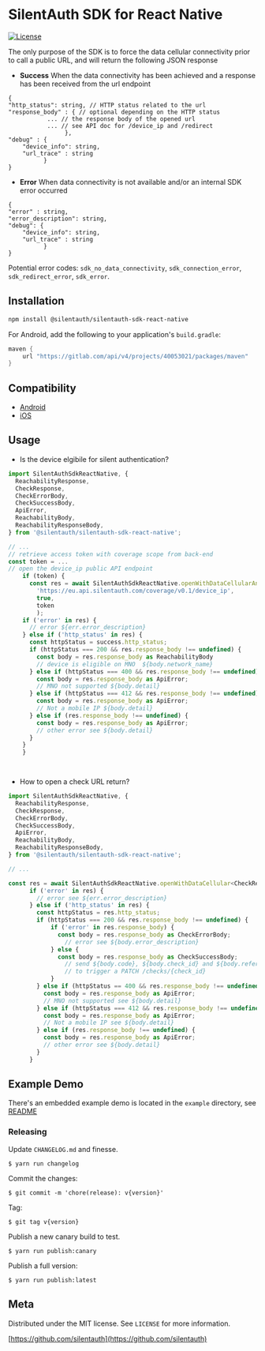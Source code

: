 # SilentAuth SDK for React Native
[![License][license-image]][license-url]

The only purpose of the SDK is to force the data cellular connectivity prior to call a public URL, and will return the following JSON response

* **Success**
When the data connectivity has been achieved and a response has been received from the url endpoint
```
{
"http_status": string, // HTTP status related to the url
"response_body" : { // optional depending on the HTTP status
           ... // the response body of the opened url 
           ... // see API doc for /device_ip and /redirect
                },
"debug" : {
    "device_info": string, 
    "url_trace" : string
          }
}
```

* **Error** 
When data connectivity is not available and/or an internal SDK error occurred

```
{
"error" : string,
"error_description": string,
"debug": {
    "device_info": string, 
    "url_trace" : string
          }
}
```
Potential error codes: `sdk_no_data_connectivity`, `sdk_connection_error`, `sdk_redirect_error`, `sdk_error`.


## Installation

```sh
npm install @silentauth/silentauth-sdk-react-native
```

For Android, add the following to your application's `build.gradle`:

```groovy
maven {
    url "https://gitlab.com/api/v4/projects/40053021/packages/maven"
}
```

## Compatibility

- [Android](../silentauth-sdk-android#compatibility)
- [iOS](../silentauth-sdk-ios#compatibility)

## Usage
* Is the device elgibile for silent authentication?

```js
import SilentAuthSdkReactNative, {
  ReachabilityResponse,
  CheckResponse,
  CheckErrorBody,
  CheckSuccessBody,
  ApiError,
  ReachabilityBody,
  ReachabilityResponseBody,
} from '@silentauth/silentauth-sdk-react-native';

// ...
// retrieve access token with coverage scope from back-end
const token = ...
// open the device_ip public API endpoint
    if (token) {
      const res = await SilentAuthSdkReactNative.openWithDataCellularAndAccessToken<ReachabilityResponse>(
        'https://eu.api.silentauth.com/coverage/v0.1/device_ip',
        true,
        token
        );
    if ('error' in res) {
      // error ${err.error_description}
    } else if ('http_status' in res) {
      const httpStatus = success.http_status;
      if (httpStatus === 200 && res.response_body !== undefined) {
        const body = res.response_body as ReachabilityBody
        // device is eligible on MNO  ${body.network_name}
      } else if (httpStatus === 400 && res.response_body !== undefined) {
        const body = res.response_body as ApiError;
        // MNO not supported ${body.detail}
      } else if (httpStatus === 412 && res.response_body !== undefined) {
        const body = res.response_body as ApiError;
        // Not a mobile IP ${body.detail}
      } else if (res.response_body !== undefined) {
        const body = res.response_body as ApiError;
        // other error see ${body.detail}
      }
    }
    }

 

```
* How to open a check URL return?

```js
import SilentAuthSdkReactNative, {
  ReachabilityResponse,
  CheckResponse,
  CheckErrorBody,
  CheckSuccessBody,
  ApiError,
  ReachabilityBody,
  ReachabilityResponseBody,
} from '@silentauth/silentauth-sdk-react-native';

// ...

const res = await SilentAuthSdkReactNative.openWithDataCellular<CheckResponse>(checkUrl);
      if ('error' in res) {
        // error see ${err.error_description}
      } else if ('http_status' in res) {
        const httpStatus = res.http_status;
        if (httpStatus === 200 && res.response_body !== undefined) {
            if ('error' in res.response_body) {
              const body = res.response_body as CheckErrorBody;
                // error see ${body.error_description}
            } else {
              const body = res.response_body as CheckSuccessBody;
                // send ${body.code}, ${body.check_id} and ${body.reference_id} to back-end 
                // to trigger a PATCH /checks/{check_id}
            }
        } else if (httpStatus == 400 && res.response_body !== undefined) {
          const body = res.response_body as ApiError;
          // MNO not supported see ${body.detail}
        } else if (httpStatus === 412 && res.response_body !== undefined) {
          const body = res.response_body as ApiError;
          // Not a mobile IP see ${body.detail}
        } else if (res.response_body !== undefined) {
          const body = res.response_body as ApiError;
          // other error see ${body.detail}
        }
      }

```

## Example Demo

There's an embedded example demo is located in the `example` directory, see [README](./example/README.md)

### Releasing

Update `CHANGELOG.md` and finesse.

```
$ yarn run changelog
```

Commit the changes:

```
$ git commit -m 'chore(release): v{version}'
```

Tag:

```
$ git tag v{version}
```

Publish a new canary build to test.

```
$ yarn run publish:canary
```

Publish a full version:

```
$ yarn run publish:latest
```

## Meta

Distributed under the MIT license. See ``LICENSE`` for more information.

[https://github.com/silentauth](https://github.com/silentauth)

[license-image]: https://img.shields.io/badge/License-MIT-blue.svg
[license-url]: LICENSE
